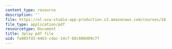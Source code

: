```yaml
---
content_type: resource
description: ''
file: https://ol-ocw-studio-app-production.s3.amazonaws.com/courses/18-01sc-single-variable-calculus-fall-2010/fa005fd34463cdac14c7b8c800d09c77_HgEqXhsIq_g.pdf
file_type: application/pdf
resourcetype: Document
title: 3play pdf file
uid: fa005fd3-4463-cdac-14c7-b8c800d09c77
---
```

